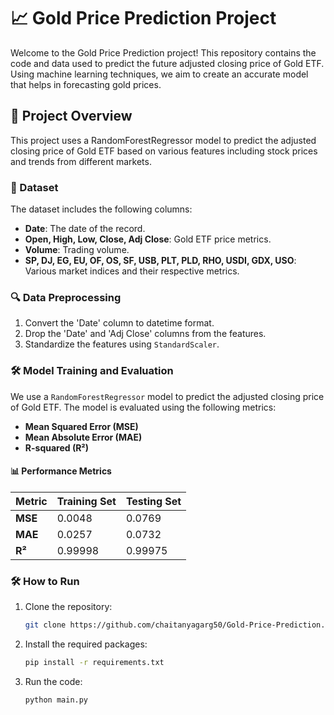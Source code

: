 # 📈 Gold Price Prediction Project

Welcome to the Gold Price Prediction project! This repository contains the code and data used to predict the future adjusted closing price of Gold ETF. Using machine learning techniques, we aim to create an accurate model that helps in forecasting gold prices. 

## 🚀 Project Overview

This project uses a RandomForestRegressor model to predict the adjusted closing price of Gold ETF based on various features including stock prices and trends from different markets.

### 📝 Dataset

The dataset includes the following columns:
- **Date**: The date of the record.
- **Open, High, Low, Close, Adj Close**: Gold ETF price metrics.
- **Volume**: Trading volume.
- **SP, DJ, EG, EU, OF, OS, SF, USB, PLT, PLD, RHO, USDI, GDX, USO**: Various market indices and their respective metrics.

### 🔍 Data Preprocessing

1. Convert the 'Date' column to datetime format.
2. Drop the 'Date' and 'Adj Close' columns from the features.
3. Standardize the features using `StandardScaler`.

### 🛠️ Model Training and Evaluation

We use a `RandomForestRegressor` model to predict the adjusted closing price of Gold ETF. The model is evaluated using the following metrics:

- **Mean Squared Error (MSE)**
- **Mean Absolute Error (MAE)**
- **R-squared (R²)**

#### 📊 Performance Metrics

| Metric       | Training Set | Testing Set |
|--------------|--------------|-------------|
| **MSE**      | 0.0048       | 0.0769      |
| **MAE**      | 0.0257       | 0.0732      |
| **R²**       | 0.99998      | 0.99975     |


### 🛠️ How to Run

1. Clone the repository:
   ```bash
   git clone https://github.com/chaitanyagarg50/Gold-Price-Prediction.git
   ```
2. Install the required packages:
   ```bash
   pip install -r requirements.txt
   ```
3. Run the code:
   ```bash
   python main.py
   ```
